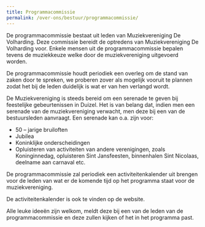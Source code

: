 ```yaml
---
title: Programmacommissie
permalink: /over-ons/bestuur/programmacommissie/
---
```

De programmacommissie bestaat uit leden van Muziekvereniging De Volharding.
Deze commissie bereidt de optredens van Muziekvereniging De Volharding voor.
Enkele mensen uit de programmacommissie bepalen tevens de muziekkeuze welke door de muziekvereniging uitgevoerd worden.

De programmacommissie houdt periodiek een overleg om de stand van zaken door te spreken, we proberen zover als mogelijk vooruit te plannen zodat het bij de leden duidelijk is wat er van hen verlangd wordt.

De Muziekvereniging is steeds bereid om een serenade te geven bij feestelijke gebeurtenissen in Duizel.
Het is van belang dat, indien men een serenade van de muziekvereniging verwacht, men deze bij een van de bestuursleden aanvraagt.
Een serenade kan o.a. zijn voor:
  * 50 – jarige bruiloften
  * Jubilea
  * Koninklijke onderscheidingen
  * Opluisteren van activiteiten van andere verenigingen, zoals Koninginnedag, opluisteren Sint Jansfeesten, binnenhalen Sint Nicolaas, deelname aan carnaval etc.

De programmacommissie zal periodiek een activiteitenkalender uit brengen voor de leden van wat er de komende tijd op het programma staat voor de muziekvereniging.

De activiteitenkalender is ook te vinden op de website.

Alle leuke ideeën zijn welkom, meldt deze bij een van de leden van de programmacommissie en deze zullen kijken of het in het programma past.
